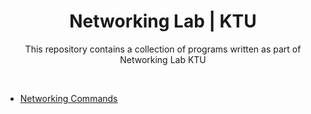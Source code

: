 <h1 align="center">Networking Lab | KTU</h1>
<div align="center">
  <p>This repository contains a collection of programs written as part of Networking Lab KTU</p>
</div>
<br>

- [Networking Commands](/Networking_Commands.md)

